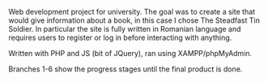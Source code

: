 Web development project for university. 
The goal was to create a site that would give information about a book, in this case I chose The Steadfast Tin Soldier.
In particular the site is fully written in Romanian language and requires users to register or log in before interacting with anything.

Written with PHP and JS (bit of JQuery), ran using XAMPP/phpMyAdmin.

Branches 1-6 show the progress stages until the final product is done.

